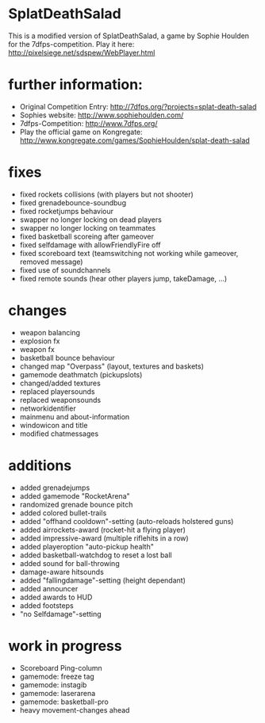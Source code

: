 SplatDeathSalad
===============
This is a modified version of SplatDeathSalad, a game by Sophie Houlden for the 7dfps-competition.
Play it here: http://pixelsiege.net/sdspew/WebPlayer.html

# further information: #
* Original Competition Entry: http://7dfps.org/?projects=splat-death-salad
* Sophies website: http://www.sophiehoulden.com/
* 7dfps-Competition: http://www.7dfps.org/
* Play the official game on Kongregate: http://www.kongregate.com/games/SophieHoulden/splat-death-salad

# fixes #
* fixed rockets collisions (with players but not shooter)
* fixed grenadebounce-soundbug
* fixed rocketjumps behaviour
* swapper no longer locking on dead players
* swapper no longer locking on teammates
* fixed basketball scoreing after gameover
* fixed selfdamage with allowFriendlyFire off
* fixed scoreboard text (teamswitching not working while gameover, removed message)
* fixed use of soundchannels
* fixed remote sounds (hear other players jump, takeDamage, ...)

# changes # 
* weapon balancing
* explosion fx
* weapon fx
* basketball bounce behaviour
* changed map "Overpass" (layout, textures and baskets)
* gamemode deathmatch (pickupslots)
* changed/added textures
* replaced playersounds
* replaced weaponsounds
* networkidentifier
* mainmenu and about-information
* windowicon and title
* modified chatmessages

# additions #
* added grenadejumps
* added gamemode "RocketArena"
* randomized grenade bounce pitch
* added colored bullet-trails
* added "offhand cooldown"-setting (auto-reloads holstered guns)
* added airrockets-award (rocket-hit a flying player)
* added impressive-award (multiple riflehits in a row)
* added playeroption "auto-pickup health"
* added basketball-watchdog to reset a lost ball
* added sound for ball-throwing
* damage-aware hitsounds
* added "fallingdamage"-setting (height dependant)
* added announcer
* added awards to HUD
* added footsteps
* "no Selfdamage"-setting

# work in progress #
* Scoreboard Ping-column
* gamemode: freeze tag
* gamemode: instagib
* gamemode: laserarena
* gamemode: basketball-pro
* heavy movement-changes ahead